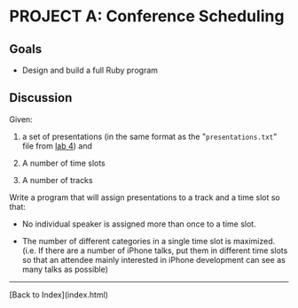 # PROJECT A: Conference Scheduling

## Goals

* Design and build a full Ruby program

## Discussion

Given:

1. a set of presentations (in the same format as the
   "<code>presentations.txt</code>" file from [lab 4](voting.html))
   and

1. A number of time slots

1. A number of tracks

Write a program that will assign presentations to a track and a time
slot so that:

* No individual speaker is assigned more than once to a time slot.

* The number of different categories in a single time slot is
  maximized.  (i.e.  If there are a number of iPhone talks, put them
  in different time slots so that an attendee mainly interested in
  iPhone development can see as many talks as possible)

<hr>
[Back to Index](index.html)
